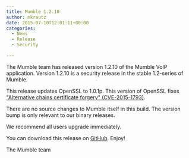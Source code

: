 ```yaml
---
title: Mumble 1.2.10
author: mkrautz
date: 2015-07-10T12:01:11+00:00
categories:
  - News
  - Release
  - Security

---
```

The Mumble team has released version 1.2.10 of the Mumble VoIP application. Version 1.2.10 is a security release in the stable 1.2-series of Mumble.

This release updates OpenSSL to 1.0.1p. This version of OpenSSL fixes ["Alternative chains certificate forgery" (CVE-2015-1793)][1].
  
There are no source changes to Mumble itself in this build. The version bump is only relevant to our binary releases.

We recommend all users upgrade immediately.

You can download this release on [GitHub][2]. Enjoy!

The Mumble team

 [1]: https://www.openssl.org/news/secadv_20150709.txt
 [2]: https://github.com/mumble-voip/mumble/releases/tag/1.2.10 "https://github.com/mumble-voip/mumble/releases/tag/1.2.10"
